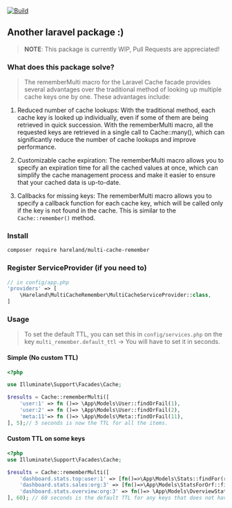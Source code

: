 [![Build](https://github.com/hareland/multi-cache-remember/actions/workflows/pest.yml/badge.svg)](https://github.com/hareland/multi-cache-remember/actions/workflows/pest.yml)
## Another laravel package :)
> **NOTE**: This package is currently WIP, Pull Requests are appreciated!
### What does this package solve?

> The rememberMulti macro for the Laravel Cache facade provides several advantages over the traditional method of
> looking up multiple cache keys one by one. These advantages include:

1. Reduced number of cache lookups: With the traditional method, each cache key is looked up individually, even if some
   of them are being retrieved in quick succession. With the rememberMulti macro, all the requested keys are retrieved
   in a single call to Cache::many(), which can significantly reduce the number of cache lookups and improve
   performance.

2. Customizable cache expiration: The rememberMulti macro allows you to specify an expiration time for all the cached
   values at once, which can simplify the cache management process and make it easier to ensure that your cached data is
   up-to-date.

3. Callbacks for missing keys: The rememberMulti macro allows you to specify a callback function for each cache key,
   which will be called only if the key is not found in the cache. This is similar to the `Cache::remember()` method.
### Install

```bash
composer require hareland/multi-cache-remember
```

### Register ServiceProvider (if you need to)

```php
// in config/app.php
'providers' => [
    \Hareland\MultiCacheRemember\MultiCacheServiceProvider::class,
]
```

### Usage
> To set the default TTL, you can set this in `config/services.php` on the key `multi_remember.default_ttl` -> You will have to set it in seconds.

#### Simple (No custom TTL)
```php
<?php

use Illuminate\Support\Facades\Cache;

$results = Cache::rememberMulti([
    'user:1' => fn ()=> \App\Models\User::findOrFail(1),
    'user:2' => fn ()=> \App\Models\User::findOrFail(2),
    'meta:11'=> fn ()=> \App\Models\Meta::findOrFail(11),
], 5);// 5 seconds is now the TTL for all the items.
```

#### Custom TTL on some keys
```php
<?php
use Illuminate\Support\Facades\Cache;

$results = Cache::rememberMulti([
    'dashboard.stats.top:user:1' => [fn()=>\App\Models\Stats::findFor(request()->user()), 60 * 15],
    'dashboard.stats.sales:org:3' => [fn()=>\App\Models\StatsForOrf::findFor(request()->user()->currentOrg), 60 * 5],
    'dashboard.stats.overview:org:3' => fn()=> \App\Models\OverviewStats::findFor(request()->user()->currentOrg),
], 60); // 60 seconds is the default TTL for any keys that does not have a custom one.
```